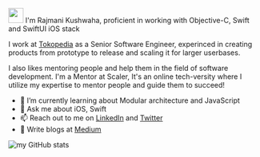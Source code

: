 <img src="https://raw.githubusercontent.com/iampavangandhi/iampavangandhi/master/gifs/Hi.gif" width="30px"> I'm Rajmani Kushwaha, proficient in working with Objective-C, Swift and SwiftUI iOS stack

I work at [Tokopedia](https://www.tokopedia.com/) as a Senior Software Engineer, experinced in creating products from prototype to release and scaling it for larger userbases.

I also likes mentoring people and help them in the field of software development. I'm a Mentor at Scaler, It's an online tech-versity where I utilize my expertise to mentor people and guide them to succeed!

- 🌱 I’m currently learning about Modular architecture and JavaScript
- 💬 Ask me about iOS, Swift
- 📫 Reach out to me on [LinkedIn](https://www.linkedin.com/in/rajmanikush/) and [Twitter](https://twitter.com/rajmanikush)
- 📝 Write blogs at [Medium](https://medium.com/@rajmanikush)

![my GitHub stats](https://github-readme-stats.vercel.app/api?username=rajmanikush&count_private=true&show_icons=true&theme=tokyonight)
